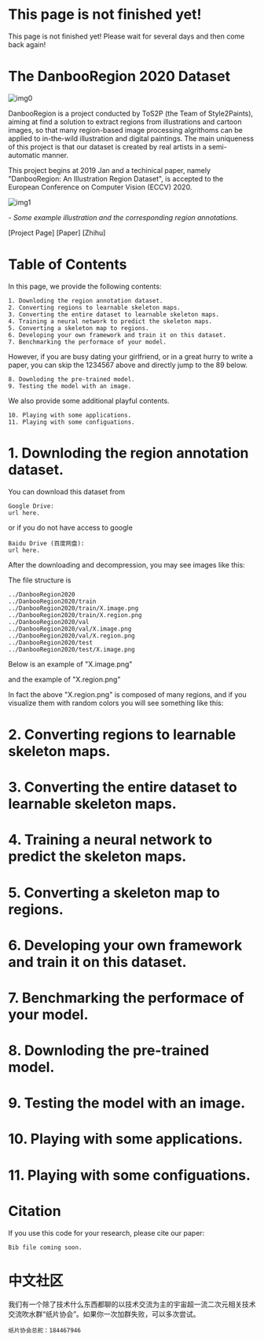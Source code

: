 # This page is not finished yet!

This page is not finished yet! Please wait for several days and then come back again!

# The DanbooRegion 2020 Dataset

![img0](https://lllyasviel.github.io/DanbooRegion/page_imgs/teaser.jpg)

DanbooRegion is a project conducted by ToS2P (the Team of Style2Paints), aiming at find a solution to extract regions from illustrations and cartoon images, so that many region-based image processing algrithoms can be applied to in-the-wild illustration and digital paintings. The main uniqueness of this project is that our dataset is created by real artists in a semi-automatic manner. 

This project begins at 2019 Jan and a techinical paper, namely "DanbooRegion: An Illustration Region Dataset", is accepted to the European Conference on Computer Vision (ECCV) 2020.

![img1](https://lllyasviel.github.io/DanbooRegion/page_imgs/ex.jpg)

*- Some example illustration and the corresponding region annotations.*

[Project Page] [Paper] [Zhihu]

# Table of Contents

In this page, we provide the following contents:

    1. Downloding the region annotation dataset.
    2. Converting regions to learnable skeleton maps.
    3. Converting the entire dataset to learnable skeleton maps.
    4. Training a neural network to predict the skeleton maps.
    5. Converting a skeleton map to regions.
    6. Developing your own framework and train it on this dataset.
    7. Benchmarking the performace of your model.

However, if you are busy dating your girlfriend, or in a great hurry to write a paper, you can skip the 1234567 above and directly jump to the 89 below.

    8. Downloding the pre-trained model.
    9. Testing the model with an image.

We also provide some additional playful contents.

    10. Playing with some applications.
    11. Playing with some configuations.

# 1. Downloding the region annotation dataset.

You can download this dataset from

    Google Drive:
    url here.

or if you do not have access to google

    Baidu Drive (百度网盘):
    url here.

After the downloading and decompression, you may see images like this:

The file structure is

    ../DanbooRegion2020
    ../DanbooRegion2020/train
    ../DanbooRegion2020/train/X.image.png
    ../DanbooRegion2020/train/X.region.png
    ../DanbooRegion2020/val
    ../DanbooRegion2020/val/X.image.png
    ../DanbooRegion2020/val/X.region.png
    ../DanbooRegion2020/test
    ../DanbooRegion2020/test/X.image.png

Below is an example of "X.image.png"

and the example of "X.region.png"

In fact the above "X.region.png" is composed of many regions, and if you visualize them with random colors you will see something like this:

# 2. Converting regions to learnable skeleton maps.



# 3. Converting the entire dataset to learnable skeleton maps.



# 4. Training a neural network to predict the skeleton maps.



# 5. Converting a skeleton map to regions.



# 6. Developing your own framework and train it on this dataset.



# 7. Benchmarking the performace of your model.



# 8. Downloding the pre-trained model.



# 9. Testing the model with an image.



# 10. Playing with some applications.



# 11. Playing with some configuations.


# Citation

If you use this code for your research, please cite our paper:

    Bib file coming soon.

# 中文社区

我们有一个除了技术什么东西都聊的以技术交流为主的宇宙超一流二次元相关技术交流吹水群“纸片协会”。如果你一次加群失败，可以多次尝试。

    纸片协会总舵：184467946

